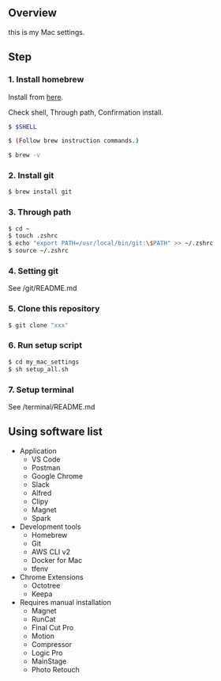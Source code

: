 ## Overview

this is my Mac settings.

## Step

### 1. Install homebrew

Install from [here](https://brew.sh/).

Check shell, Through path, Confirmation install.

```sh
$ $SHELL

$ (Follow brew instruction commands.)

$ brew -v
```

### 2. Install git

```sh
$ brew install git
```

### 3. Through path

```sh
$ cd ~
$ touch .zshrc
$ echo "export PATH=/usr/local/bin/git:\$PATH" >> ~/.zshrc
$ source ~/.zshrc
```

### 4. Setting git

See /git/README.md

### 5. Clone this repository

```sh
$ git clone "xxx"
```

### 6. Run setup script

```sh
$ cd my_mac_settings
$ sh setup_all.sh
```

### 7. Setup terminal

See /terminal/README.md

## Using software list

- Application
  - VS Code
  - Postman
  - Google Chrome
  - Slack
  - Alfred
  - Clipy
  - Magnet
  - Spark
- Development tools
  - Homebrew
  - Git
  - AWS CLI v2
  - Docker for Mac
  - tfenv
- Chrome Extensions
  - Octotree
  - Keepa
- Requires manual installation
  - Magnet
  - RunCat
  - Final Cut Pro
  - Motion
  - Compressor
  - Logic Pro
  - MainStage
  - Photo Retouch
